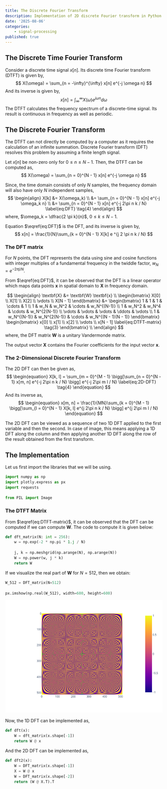 ```yaml
---
title: The Discrete Fourier Transform
description: Implementation of 2D discrete Fourier transform in Python.
date: '2025-08-06'
categories:
    - signal-processing
published: true
---
```


## The Discrete Time Fourier Transform
Consider a discrete time signal $x[n]$. Its discrete time Fourier transform (DTFT) is given by,
$$
X(\omega) = \sum_{n = -\infty}^{\infty} x[n] e^{-j \omega n}
$$
And its inverse is given by,
$$
x[n] = \int_{\infty}^{\infty} X(\omega) e^{j \omega n} d \omega
$$
The DTFT calculates the frequency spectrum of a discrete-time signal. Its result is continuous in frequency as well as periodic.

## The Discrete Fourier Transform
The DTFT can not directly be computed by a computer as it requires the calculation of an infinite summation. Discrete Fourier transform (DFT) resolves this problem by assuming a finite length signal.

Let $x[n]$ be non-zero only for $0 \le n \le N - 1$. Then, the DTFT can be computed as,
$$
X(\omega) = \sum_{n = 0}^{N - 1} x[n] e^{-j \omega n}
$$

Since, the time domain consists of only $N$ samples, the frequency domain will also have only $N$ independent samples,
$$
\begin{align}
X[k] &= X(\omega_k) \\
&= \sum_{n = 0}^{N - 1} x[n] e^{-j \omega_k n} \\
&= \sum_{n = 0}^{N - 1} x[n] e^{-j 2\pi n k / N}
\label{eq:DFT} \tag{4}
\end{align}
$$
where, $\omega_k = \dfrac{2 \pi k}{n}$, $0 \le k \le N - 1$.

Equation $\eqref{eq:DFT}$ is the DFT, and its inverse is given by,
$$
x[n] = \frac{1}{N}\sum_{k = 0}^{N - 1} X[k] e ^{j 2 \pi n k / N}
$$

### The DFT matrix
For $N$ points, the DFT represents the data using sine and cosine functions with integer multiples of a fundamental frequency in the twiddle factor, $w_N = e^{-2\pi j / N}$.

From $\eqref{eq:DFT}$, it can be observed that the DFT is a linear operator which maps data points $\textbf{x}$ in spatial domain to $\textbf{X}$ in frequency domain. 

$$
\begin{align}
\textbf{X} &= \textbf{W} \textbf{x} \\
\begin{bmatrix}
X[0] \\
X[1] \\
X[2] \\
\vdots \\
X[N - 1]
\end{bmatrix}
&=
\begin{bmatrix}
1 & 1 & 1 & \cdots & 1 \\
1 & w_N & w_N^2 & \cdots & w_N^{(N-1)} \\
1 & w_N^2 & w_N^4 & \cdots & w_N^{2(N-1)} \\
\vdots & \vdots & \vdots & \ddots & \vdots \\
1 & w_N^{(N-1)} & w_N^{2(N-1)} & \cdots & w_N^{(N - 1)(N - 1)}
\end{bmatrix}
\begin{bmatrix}
x[0] \\
x[1] \\
x[2] \\
\vdots \\
x[N - 1]
\label{eq:DTFT-matrix} \tag{3}
\end{bmatrix} \\
\end{align}
$$
where, the DFT matrix $\textbf{W}$ is a unitary Vandermonde matrix.

The output vector $\textbf{X}$ contains the Fourier coefficients for the input vector $\textbf{x}$.

### The 2-Dimensional Discrete Fourier Transform
The 2D DFT can then be given as,
$$
\begin{equation}
X[k, l] = \sum_{m = 0}^{M - 1} \bigg[\sum_{n = 0}^{N - 1} x[m, n] e^{-j 2\pi n k / N} \bigg] e^{-j 2\pi m l / N}
\label{eq:2D-DFT}
\tag{4}
\end{equation}
$$
And its inverse as,
$$
\begin{equation}
x[m, n] = \frac{1}{MN}\sum_{k = 0}^{M - 1} \bigg[\sum_{l = 0}^{N - 1} X[k, l] e^{j 2\pi n k / N} \bigg] e^{j 2\pi m l / N}
\end{equation}
$$

The 2D DFT can be viewed as a sequence of two 1D DFT applied to the first variable and then the second. In case of image, this means applying a 1D DFT along the column and then applying another 1D DFT along the row of the result obtained from the first transform.

## The Implementation
Let us first import the libraries that we will be using.

```python
import numpy as np
import plotly.express as px
import requests

from PIL import Image
```

### The DTFT Matrix

From $\eqref{eq:DTFT-matrix}$, it can be observed that the DFT can be computed if we can compute $\textbf{W}$. The code to compute it is given below:

```python
def dft_matrix(N: int = 256):
    w = np.exp(-2 * np.pi * 1.j / N)

    j, k = np.meshgrid(np.arange(N), np.arange(N))
    W = np.power(w, j * k)
    return W
```

If we visualize the real part of $\textbf{W}$ for $N = 512$, then we obtain:

```python
W_512 = DFT_matrix(N=512)

px.imshow(np.real(W_512), width=600, height=600)
```

![W_512](fourier/W_512.png)

Now, the 1D DFT can be implemented as,

```python
def dft(x):
    W = dft_matrix(x.shape[-1])
    return W @ x
```

And the 2D DFT can be implemented as,

```python
def dft2(x):
    W = DFT_matrix(x.shape[-1])
    X = W @ x
    W = DFT_matrix(x.shape[-2])
    return (W @ X.T).T
```
